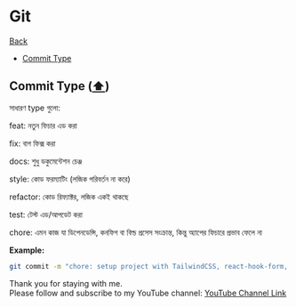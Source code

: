 # Git

[Back](./..)

- [Commit Type](#commit-type-%EF%B8%8F)

## Commit Type ([⬆️](#git))

সাধারণ type গুলো:

feat: নতুন ফিচার এড করা

fix: বাগ ফিক্স করা

docs: শুধু ডকুমেন্টেশন চেঞ্জ

style: কোড ফরম্যাটিং (লজিক পরিবর্তন না করে)

refactor: কোড রিফ্যাক্টর, লজিক একই থাকছে

test: টেস্ট এড/আপডেট করা

chore: এমন কাজ যা ডিপেনডেন্সি, কনফিগ বা বিল্ড প্রসেস সংক্রান্ত, কিন্তু অ্যাপের ফিচারে প্রভাব ফেলে না

**Example:**

```sh
git commit -m "chore: setup project with TailwindCSS, react-hook-form, zod, and shadcn/ui"
```



Thank you for staying with me.  
Please follow and subscribe to my YouTube channel: [YouTube Channel Link](https://www.youtube.com/@MirzaMdGolamNabi)
